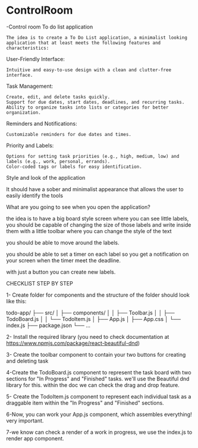 # ControlRoom

-Control room To do list application
    
    The idea is to create a To Do List application, a minimalist looking application that at least meets the following features and characteristics:


User-Friendly Interface:

    Intuitive and easy-to-use design with a clean and clutter-free interface.

Task Management:

    Create, edit, and delete tasks quickly.
    Support for due dates, start dates, deadlines, and recurring tasks.
    Ability to organize tasks into lists or categories for better organization.

Reminders and Notifications:

    Customizable reminders for due dates and times.

Priority and Labels:

    Options for setting task priorities (e.g., high, medium, low) and labels (e.g., work, personal, errands).
    Color-coded tags or labels for easy identification.


Style and look of the application

It should have a sober and minimalist appearance that allows the user to easily identify the tools


What are you going to see when you open the application?

the idea is to have a big board style screen where you can see little labels, you should be capable of changing the size of those labels
and write inside them with a little toolbar where you can change the style of the text

you should be able to move around the labels.

you should be able to set a timer on each label so you get a notification on your screen when the timer meet the deadline.

with just a button you can create new labels.


CHECKLIST STEP BY STEP

1- Create folder for components and the structure of the folder should look like this:

todo-app/
  ├── src/
  │    ├── components/
  │    │    ├── Toolbar.js
  │    │    ├── TodoBoard.js
  │    │    └── TodoItem.js
  │    ├── App.js
  │    ├── App.css
  │    └── index.js
  ├── package.json
  └── ...



2- Install the required library (you need to check documentation at https://www.npmjs.com/package/react-beautiful-dnd)

3- Create the toolbar component to contain your two buttons for creating  and deleting task

4-Create the TodoBoard.js component to represent the task board with two sections for "In Progress" and "Finished" tasks. we'll use the Beautiful dnd library for this. within the doc we can check the drag and drop feature.

5- Create the TodoItem.js component to represent each individual task as a draggable item within the "In Progress" and "Finished" sections.

6-Now, you can work your App.js component, which assembles everything! very important.

7-we know can check a render of a work in progress, we use the index.js to render app component.